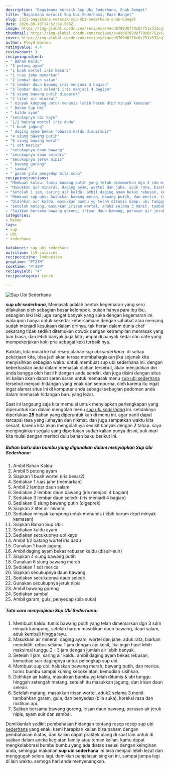 ```yaml
---
description: "Bagaimana meracik Sup Ubi Sederhana, Enak Banget"
title: "Bagaimana meracik Sup Ubi Sederhana, Enak Banget"
slug: 2331-bagaimana-meracik-sup-ubi-sederhana-enak-banget
date: 2020-09-10T14:52:54.560Z
image: https://img-global.cpcdn.com/recipes/e4ecd8709d8f70c0/751x532cq70/sup-ubi-sederhana-foto-resep-utama.jpg
thumbnail: https://img-global.cpcdn.com/recipes/e4ecd8709d8f70c0/751x532cq70/sup-ubi-sederhana-foto-resep-utama.jpg
cover: https://img-global.cpcdn.com/recipes/e4ecd8709d8f70c0/751x532cq70/sup-ubi-sederhana-foto-resep-utama.jpg
author: Floyd Obrien
ratingvalue: 4.4
reviewcount: 3
recipeingredient:
- " Bahan Kaldu"
- "5 potong ayam"
- "1 buah wortel iris besar2"
- "1 ruas jahe memarkan"
- "2 lembar daun salam"
- "2 lembar daun bawang iris menjadi 4 bagian"
- "3 lembar daun seledri iris menjadi 4 bagian"
- "6 siung bawang putih digeprek"
- "2 liter air mineral"
- " minyak kampung untuk menumis lebih harum drpd minyak kemasan"
- " Bahan Sup Ubi"
- " kaldu ayam"
- "secukupnya ubi kayu"
- "1/2 batang wortel iris dadu"
- "1 buah jagung"
- " daging ayam bekas rebusan kaldu disuirsuir"
- "4 siung bawang putih"
- "6 siung bawang merah"
- "1 sdt merica"
- "secukupnya daun bawang"
- "secukupnya daun seledri"
- "secukupnya jeruk nipis"
- " bawang goreng"
- " sambal"
- " garam gula penyedap bila suka"
recipeinstructions:
- "Membuat kaldu: tumis bawang putih yang telah dimemarkan dgn 3 sdm minyak kampung, setelah harum masukkan daun bawang, daun salam, aduk kembali hingga layu."
- "Masukkan air mineral, daging ayam, wortel dan jahe. aduk rata, biarkan mendidih. rebus selama 1 jam dengan api kecil, jika ingin hasil lebih maksimal tunggu 2 - 3 jam dengan jumlah air lebih banyak."
- "Setelah 1 jam, saring air kaldu. ambil daging ayam bekas rebusan, kemudian suir dagingnya untuk pelengkap sup ubi."
- "Membuat sup ubi: haluskan bawang merah, bawang putih, dan merica. tumis bumbu sampai kuning kecokelatan, kemudian sisihkan."
- "Didihkan air kaldu, masukkan bumbu yg telah ditumis &amp; ubi tunggu hinggah setengah matang. setelah itu masukkan jagung, dan irisan daun seledri."
- "Setelah matang, masukkan irisan wortel, aduk2 selama 3 menit. tambahkan garam, gula, dan penyedap (bila suka), koreksi rasa dan matikan api."
- "Sajikan bersama bawang goreng, irisan daun bawang, perasan air jeruk nipis, ayam suir dan sambal."
categories:
- Resep
tags:
- sup
- ubi
- sederhana

katakunci: sup ubi sederhana 
nutrition: 119 calories
recipecuisine: Indonesian
preptime: "PT27M"
cooktime: "PT39M"
recipeyield: "4"
recipecategory: Lunch

---
```



![Sup Ubi Sederhana](https://img-global.cpcdn.com/recipes/e4ecd8709d8f70c0/751x532cq70/sup-ubi-sederhana-foto-resep-utama.jpg)

<b><i>sup ubi sederhana</i></b>, Memasak adalah bentuk kegemaran yang seru dilakukan oleh sebagian besar kelompok. bukan hanya para ibu ibu, sebagian laki laki juga sangat banyak yang suka dengan kegemaran ini. walaupun hanya untuk sekedar kebersamaan dengan sahabat atau memang sudah menjadi kesukaan dalam dirinya. tak heran dalam dunia chef sekarang tidak sedikit ditemukan cowok dengan ketrampilan memasak yang luar biasa, dan lebih banyak juga kita jumpai di banyak kedai dan cafe yang mempekerjakan koki pria sebagai koki terbaik nya.



Baiklah, kita mulai ke hal resep olahan <i>sup ubi sederhana</i>. di setiap pekerjaan kita, bisa jadi akan terasa membahagiakan jika sejenak kita menyisihkan sebagian waktu untuk membuat sup ubi sederhana ini. dengan keberhasilan anda dalam memasak olahan tersebut, akan menjadikan diri anda bangga oleh hasil hidangan anda sendiri. dan juga disini dengan situs ini kalian akan dapat saran saran untuk memasak menu <u>sup ubi sederhana</u> tersebut menjadi hidangan yang enak dan sempurna, oleh karena itu ingat ingat alamat situs ini di komputer anda sebagai sebagian pedoman anda dalam memasak hidangan baru yang lezat.


Saat ini langsung saja kita memulai untuk menyiapkan perlengkapan yang diperuntuk kan dalam mengolah menu <u><i>sup ubi sederhana</i></u> ini. setidaknya diperlukan <b>25</b> bahan yang diperuntuk kan di menu ini. agar nanti dapat tercapai rasa yang lumayan dan nikmat. dan juga sempatkan waktu kita sesaat, karena kita akan mengolahnya sedikit banyak dengan <b>7</b> tahap. saya menginginkan segala yang diperlukan sudah kalian punya disini, yuk mari kita mulai dengan merinci dulu bahan baku berikut ini.

<!--inarticleads1-->

##### Bahan baku dan bumbu yang digunakan dalam menyiapkan Sup Ubi Sederhana:

1. Ambil  Bahan Kaldu:
1. Ambil 5 potong ayam
1. Siapkan 1 buah wortel (iris besar2)
1. Sediakan 1 ruas jahe (memarkan)
1. Ambil 2 lembar daun salam
1. Sediakan 2 lembar daun bawang (iris menjadi 4 bagian)
1. Sediakan 3 lembar daun seledri (iris menjadi 4 bagian)
1. Sediakan 6 siung bawang putih (digeprek)
1. Siapkan 2 liter air mineral
1. Sediakan  minyak kampung untuk menumis (lebih harum drpd minyak kemasan)
1. Siapkan  Bahan Sup Ubi:
1. Sediakan  kaldu ayam
1. Sediakan secukupnya ubi kayu
1. Ambil 1/2 batang wortel iris dadu
1. Gunakan 1 buah jagung
1. Ambil  daging ayam bekas rebusan kaldu (disuir-suir)
1. Siapkan 4 siung bawang putih
1. Gunakan 6 siung bawang merah
1. Sediakan 1 sdt merica
1. Siapkan secukupnya daun bawang
1. Sediakan secukupnya daun seledri
1. Gunakan secukupnya jeruk nipis
1. Ambil  bawang goreng
1. Sediakan  sambal
1. Ambil  garam, gula, penyedap (bila suka)




<!--inarticleads2-->

##### Tata cara menyiapkan Sup Ubi Sederhana:

1. Membuat kaldu: tumis bawang putih yang telah dimemarkan dgn 3 sdm minyak kampung, setelah harum masukkan daun bawang, daun salam, aduk kembali hingga layu.
1. Masukkan air mineral, daging ayam, wortel dan jahe. aduk rata, biarkan mendidih. rebus selama 1 jam dengan api kecil, jika ingin hasil lebih maksimal tunggu 2 - 3 jam dengan jumlah air lebih banyak.
1. Setelah 1 jam, saring air kaldu. ambil daging ayam bekas rebusan, kemudian suir dagingnya untuk pelengkap sup ubi.
1. Membuat sup ubi: haluskan bawang merah, bawang putih, dan merica. tumis bumbu sampai kuning kecokelatan, kemudian sisihkan.
1. Didihkan air kaldu, masukkan bumbu yg telah ditumis &amp; ubi tunggu hinggah setengah matang. setelah itu masukkan jagung, dan irisan daun seledri.
1. Setelah matang, masukkan irisan wortel, aduk2 selama 3 menit. tambahkan garam, gula, dan penyedap (bila suka), koreksi rasa dan matikan api.
1. Sajikan bersama bawang goreng, irisan daun bawang, perasan air jeruk nipis, ayam suir dan sambal.




Demikianlah sedikit pembahasan hidangan tentang resep resep <u>sup ubi sederhana</u> yang enak. kami harapkan kalian bisa paham dengan pembahasan diatas, dan kalian dapat praktek ulang di saat lain untuk di sajikan dalam aneka kegiatan family atau teman kalian. kamu dapat mengkolaborasi bumbu bumbu yang ada diatas sesuai dengan keinginan anda, sehingga makanan <b>sup ubi sederhana</b> ini bisa menjadi lebih lezat dan menggugah selera lagi. demikian penjelasan singkat ini, sampai jumpa lagi di lain waktu. semoga hari anda menyenangkan.
